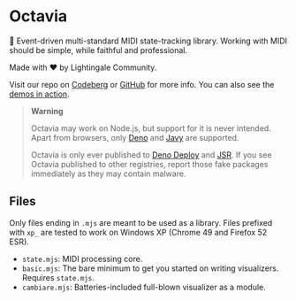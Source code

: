 # Octavia
🎻 Event-driven multi-standard MIDI state-tracking library. Working with MIDI should be simple, while faithful and professional.

Made with ❤️ by Lightingale Community.

Visit our repo on [Codeberg](https://codeberg.org/ltgc/octavia/) or [GitHub](https://github.com/ltgcgo/octavia/) for more info. You can also see the [demos in action](https://ltgcgo.github.io/octavia/test/).

> **Warning**
> 
> Octavia may work on Node.js, but support for it is never intended. Apart from browsers, only [Deno](https://deno.land/) and [Javy](https://github.com/bytecodealliance/javy) are supported.
> 
> Octavia is only ever published to [Deno Deploy](https://deno.land/x/octavia_deno) and [JSR](https://jsr.io/@ltgc/octavia). If you see Octavia published to other registries, report those fake packages immediately as they may contain malware.

## Files
Only files ending in `.mjs` are meant to be used as a library. Files prefixed with `xp_` are tested to work on Windows XP (Chrome 49 and Firefox 52 ESR).

* `state.mjs`: MIDI processing core.
* `basic.mjs`: The bare minimum to get you started on writing visualizers. Requires `state.mjs`.
* `cambiare.mjs`: Batteries-included full-blown visualizer as a module.